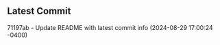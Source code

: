 
## Latest Commit
71197ab - Update README with latest commit info (2024-08-29 17:00:24 -0400) <Yunxi-Zhou>
